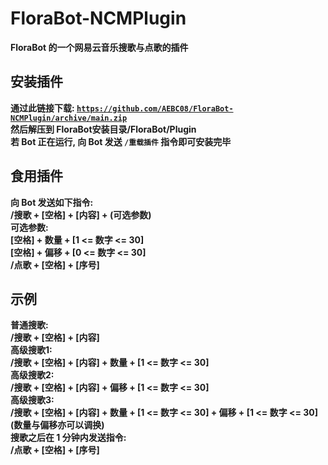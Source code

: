 # FloraBot-NCMPlugin
**FloraBot 的一个网易云音乐搜歌与点歌的插件**
## 安装插件
**通过此链接下载: [`https://github.com/AEBC08/FloraBot-NCMPlugin/archive/main.zip`](https://github.com/AEBC08/FloraBot-NCMPlugin/archive/main.zip)**  
**然后解压到 FloraBot安装目录/FloraBot/Plugin**  
**若 Bot  正在运行, 向 Bot 发送 `/重载插件` 指令即可安装完毕**
## 食用插件
**向 Bot 发送如下指令:**  
**/搜歌 + [空格] + [内容] + (可选参数)  
可选参数:  
[空格] + 数量 + [1 <= 数字 <= 30]  
[空格] + 偏移 + [0 <= 数字 <= 30]**  
**/点歌 + [空格] + [序号]**  
## 示例
**普通搜歌:**  
**/搜歌 + [空格] + [内容]**  
**高级搜歌1:**  
**/搜歌 + [空格] + [内容] + 数量 + [1 <= 数字 <= 30]**  
**高级搜歌2:**  
**/搜歌 + [空格] + [内容] + 偏移 + [1 <= 数字 <= 30]**  
**高级搜歌3:**  
**/搜歌 + [空格] + [内容] + 数量 + [1 <= 数字 <= 30] + 偏移 + [1 <= 数字 <= 30]**  
**(数量与偏移亦可以调换)**  
**搜歌之后在 1 分钟内发送指令:**  
**/点歌 + [空格] + [序号]**
